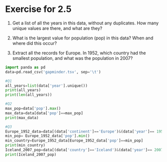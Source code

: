 # Exercise for 2.5
1. Get a list of all the years in this data, without any duplicates. How many unique values are there, and what are they?

2. What is the largest value for population (pop) in this data? When and where did this occur?

3. Extract all the records for Europe. In 1952, which country had the smallest population, and what was the population in 2007?


```python
import panda as pd
data=pd.read_csv('gapminder.tsv', sep='\t')

#Q1
all_years=list(data['year'].unique())
print(all_years)
print(len(all_years))

#Q2
max_pop=data['pop'].max()
max_data=data[data['pop']==max_pop]
print(max_data)

#Q3
Europe_1952_data=data[(data['continent']=='Europe')&(data['year']== 1952)]
min_pop= Europe_1952_data['pop'].min()
min_country=Europe_1952_data[Europe_1952_data['pop']==min_pop]
print(min_country)
Iceland_2007_pop=data[(data['country']=='Iceland')&(data['year']== 2007)]
print(Iceland_2007_pop)
```
